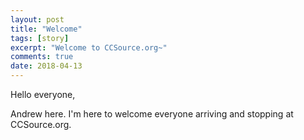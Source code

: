 ```yaml
---
layout: post
title: "Welcome"
tags: [story]
excerpt: "Welcome to CCSource.org~"
comments: true
date: 2018-04-13
---
```

Hello everyone,

Andrew here. I'm here to welcome everyone arriving and stopping at CCSource.org.
